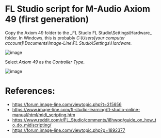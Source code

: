 # FL Studio script for M-Audio Axiom 49 (first generation)

Copy the Axiom 49 folder to the _FL Studio FL Studio\Settings\Hardware\_ folder. In Windows, this is probably _C:\Users\[your computer account]\Documents\Image-Line\FL Studio\Settings\Hardware._

![image](https://github.com/mvmorten/flstudio/assets/12057764/1f45e72e-572c-4fea-ace9-cf1bddf301a7)

Select _Axiom 49_ as the _Controller Type_.

![image](https://github.com/mvmorten/flstudio/assets/12057764/aa3e6029-10d6-44dc-9a6b-4db5a112fe42)

# References:
- https://forum.image-line.com/viewtopic.php?t=315656
- https://www.image-line.com/fl-studio-learning/fl-studio-online-manual/html/midi_scripting.htm
- https://www.reddit.com/r/FL_Studio/comments/i8hwpq/guide_on_how_to_do_midiscripting/
- https://forum.image-line.com/viewtopic.php?p=1892377
